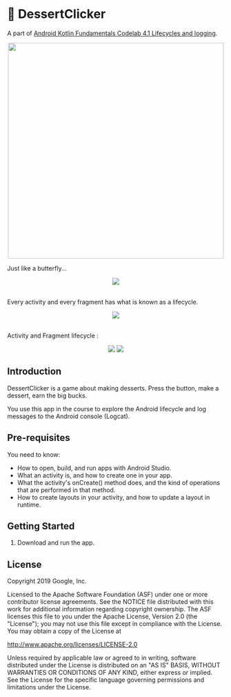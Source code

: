 🍨 DessertClicker
==============================

A part of [Android Kotlin Fundamentals Codelab 4.1 Lifecycles and logging](https://developer.android.com/codelabs/kotlin-android-training-lifecycles-logging).

<div align="center">
  <img src="https://s6.gifyu.com/images/Screenshot_1623311159.png" width="500" />
</div>

Just like a butterfly...<br />
<div align="center">
  <img src="https://user-images.githubusercontent.com/43397636/121487971-d22c6b00-c9fc-11eb-8ed5-883931a105d3.png" />
</div>

<br />

Every activity and every fragment has what is known as a lifecycle.
<div align="center">
  <img src="https://user-images.githubusercontent.com/43397636/121487856-b4f79c80-c9fc-11eb-80dd-cc1b77c4fee1.png" />
</div>

<br />

Activity and Fragment lifecycle :<br />
<div align="center">
  <img src="https://user-images.githubusercontent.com/43397636/121488390-3d763d00-c9fd-11eb-9be2-7c6bde646e4a.png" />
  <img src="https://user-images.githubusercontent.com/43397636/121488428-449d4b00-c9fd-11eb-85bf-561c7ef0a610.png" />
</div>

Introduction
------------

DessertClicker is a game about making desserts. Press the button, make a dessert,
earn the big bucks.

You use this app in the course to explore the Android lifecycle and log messages to
the Android console (Logcat).

Pre-requisites
--------------

You need to know:
- How to open, build, and run apps with Android Studio.
- What an activity is, and how to create one in your app.
- What the activity's onCreate() method does, and the kind of operations
  that are performed in that method.
- How to create layouts in your activity, and how to update a layout in runtime.


Getting Started
---------------

1. Download and run the app.

License
-------

Copyright 2019 Google, Inc.

Licensed to the Apache Software Foundation (ASF) under one or more contributor
license agreements.  See the NOTICE file distributed with this work for
additional information regarding copyright ownership.  The ASF licenses this
file to you under the Apache License, Version 2.0 (the "License"); you may not
use this file except in compliance with the License.  You may obtain a copy of
the License at

  http://www.apache.org/licenses/LICENSE-2.0

Unless required by applicable law or agreed to in writing, software
distributed under the License is distributed on an "AS IS" BASIS, WITHOUT
WARRANTIES OR CONDITIONS OF ANY KIND, either express or implied.  See the
License for the specific language governing permissions and limitations under
the License.

